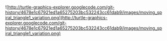 ![http://turtle-graphics-explorer.googlecode.com/git-history/4678e1c67921ed1a65275203bc532243cc61dab9/images/moving_spiral_triangle1_variation.png](http://turtle-graphics-explorer.googlecode.com/git-history/4678e1c67921ed1a65275203bc532243cc61dab9/images/moving_spiral_triangle1_variation.png)